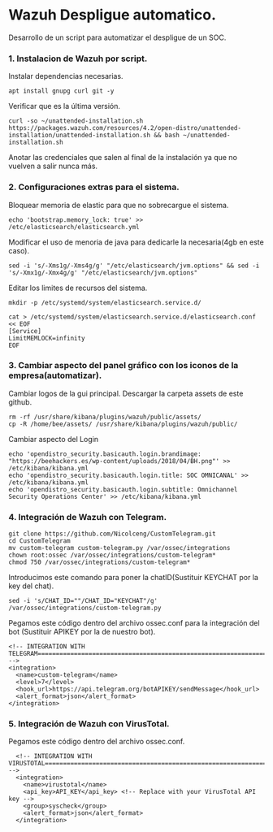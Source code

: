 # Wazuh Despligue automatico.
Desarrollo de un script para automatizar el despligue de un SOC.


### 1. Instalacion de Wazuh por script.
Instalar dependencias necesarias.
```
apt install gnupg curl git -y
```

Verificar que es la última versión.
```
curl -so ~/unattended-installation.sh https://packages.wazuh.com/resources/4.2/open-distro/unattended-installation/unattended-installation.sh && bash ~/unattended-installation.sh
```
Anotar las credenciales que salen al final de la instalación ya que no vuelven a salir nunca más.


### 2. Configuraciones extras para el sistema.
Bloquear memoria de elastic para que no sobrecargue el sistema.
```
echo 'bootstrap.memory_lock: true' >> /etc/elasticsearch/elasticsearch.yml
```

Modificar el uso de menoria de java para dedicarle la necesaria(4gb en este caso).
```
sed -i 's/-Xms1g/-Xms4g/g' "/etc/elasticsearch/jvm.options" && sed -i 's/-Xmx1g/-Xmx4g/g' "/etc/elasticsearch/jvm.options"
```

Editar los limites de recursos del sistema.
```
mkdir -p /etc/systemd/system/elasticsearch.service.d/
```
```
cat > /etc/systemd/system/elasticsearch.service.d/elasticsearch.conf << EOF
[Service]
LimitMEMLOCK=infinity
EOF
```


### 3. Cambiar aspecto del panel gráfico con los iconos de la empresa(automatizar).
Cambiar logos de la gui principal. Descargar la carpeta assets de este github.
```
rm -rf /usr/share/kibana/plugins/wazuh/public/assets/
cp -R /home/bee/assets/ /usr/share/kibana/plugins/wazuh/public/
```
Cambiar aspecto del Login
```
echo 'opendistro_security.basicauth.login.brandimage: "https://beehackers.es/wp-content/uploads/2018/04/BH.png"' >> /etc/kibana/kibana.yml
echo 'opendistro_security.basicauth.login.title: SOC OMNICANAL' >> /etc/kibana/kibana.yml
echo 'opendistro_security.basicauth.login.subtitle: Omnichannel Security Operations Center' >> /etc/kibana/kibana.yml
```


### 4. Integración de Wazuh con Telegram.
```
git clone https://github.com/Nicolceng/CustomTelegram.git
cd CustomTelegram
mv custom-telegram custom-telegram.py /var/ossec/integrations
chown root:ossec /var/ossec/integrations/custom-telegram*
chmod 750 /var/ossec/integrations/custom-telegram*
```

Introducimos este comando para poner la chatID(Sustituir KEYCHAT por la key del chat).
```
sed -i 's/CHAT_ID=""/CHAT_ID="KEYCHAT"/g' /var/ossec/integrations/custom-telegram.py
```

Pegamos este código dentro del archivo ossec.conf para la integración del bot (Sustituir APIKEY por la de nuestro bot).
```
<!-- INTEGRATION WITH TELEGRAM=================================================================================== -->
<integration>
  <name>custom-telegram</name>
  <level>7</level>
  <hook_url>https://api.telegram.org/botAPIKEY/sendMessage</hook_url>
  <alert_format>json</alert_format>
</integration>
```


### 5. Integración de Wazuh con VirusTotal.
Pegamos este código dentro del archivo ossec.conf.
```
  <!-- INTEGRATION WITH VIRUSTOTAL================================================================================= -->
  <integration>
    <name>virustotal</name>
    <api_key>API_KEY</api_key> <!-- Replace with your VirusTotal API key -->
    <group>syscheck</group>
    <alert_format>json</alert_format>
  </integration>
```
